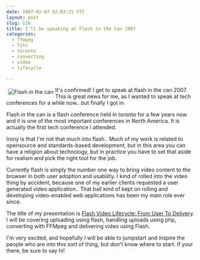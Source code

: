 ```yaml
---
date: 2007-02-07 02:03:21 UTC
layout: post
slug: 116
title: I'll be speaking at Flash in the Can 2007
categories:
  - ffmpeg
  - fitc
  - toronto
  - converting
  - video
  - lifecycle

---
```

<p>

<img src="http://www.spptoronto.org/images/logos/logo_fitc.gif"  alt="Flash in the can" style="float:left; padding: 5px" />

It's confirmed! I get to speak at flash in the can 2007. This is great news for me, as I wanted to speak at tech conferences for a while now.. but finally I got in.</p>

<p>Flash in the can is a flash conference held in toronto for a few years now and it is one of the most important conferences in North America. It is actually the first tech conference I attended.</p>

<p>Irony is that I'm not that much into flash.. Much of my work is related to opensource and standards-based development, but in this area you can have a religion about technology, but in practice you have to set that aside for realism and pick the right tool for the job.</p>

<p>Currently flash is simply the number one way to bring video content to the browser in both user adoption and usability. I kind of rolled into the video thing by accident, because one of my earlier clients requested a user generated video application.. That ball kind of kept on rolling and developing video-enabled web applications has been my main role ever since.</p>

<p>The title of my presentation is <a href="http://www.fitc.ca/presentation_detail.cfm?festival_id=12&presentation_id=467">Flash Video Lifecycle: From User To Delivery</a>. I will be covering uploading using flash, handling uploads using php, converting with FFMpeg and delivering video using Flash.</p>

<p>I'm very excited, and hopefully I will be able to jumpstart and inspire the people who are into this sort of thing, but don't know where to start. If your there, be sure to say hi!</p>